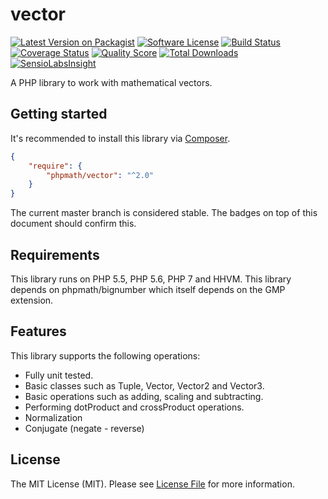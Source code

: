 # vector

[![Latest Version on Packagist][ico-version]][link-packagist]
[![Software License][ico-license]](LICENSE.md)
[![Build Status][ico-travis]][link-travis]
[![Coverage Status][ico-scrutinizer]][link-scrutinizer]
[![Quality Score][ico-code-quality]][link-code-quality]
[![Total Downloads][ico-downloads]][link-downloads]
[![SensioLabsInsight][ico-sensio]][link-sensio]

A PHP library to work with mathematical vectors.

## Getting started

It's recommended to install this library via [Composer](https://getcomposer.org).

```json
{
    "require": {
        "phpmath/vector": "^2.0"
    }
}
```

The current master branch is considered stable. The badges on top of this document should confirm this.

## Requirements

This library runs on PHP 5.5, PHP 5.6, PHP 7 and HHVM. This library depends on phpmath/bignumber
which itself depends on the GMP extension.

## Features

This library supports the following operations:

* Fully unit tested.
* Basic classes such as Tuple, Vector, Vector2 and Vector3.
* Basic operations such as adding, scaling and subtracting.
* Performing dotProduct and crossProduct operations.
* Normalization
* Conjugate (negate - reverse)

## License

The MIT License (MIT). Please see [License File](LICENSE.md) for more information.

[ico-version]: https://img.shields.io/packagist/v/phpmath/vector.svg?style=flat-square
[ico-license]: https://img.shields.io/badge/license-MIT-brightgreen.svg?style=flat-square
[ico-travis]: https://img.shields.io/travis/phpmath/vector/master.svg?style=flat-square
[ico-scrutinizer]: https://img.shields.io/scrutinizer/coverage/g/phpmath/vector.svg?style=flat-square
[ico-code-quality]: https://img.shields.io/scrutinizer/g/phpmath/vector.svg?style=flat-square
[ico-downloads]: https://img.shields.io/packagist/dt/phpmath/vector.svg?style=flat-square
[ico-sensio]: https://img.shields.io/sensiolabs/i/543e6009-49ee-4239-91c4-985cfdd32d50.svg?style=flat-square

[link-packagist]: https://packagist.org/packages/phpmath/vector
[link-travis]: https://travis-ci.org/phpmath/vector
[link-scrutinizer]: https://scrutinizer-ci.com/g/phpmath/vector/code-structure
[link-code-quality]: https://scrutinizer-ci.com/g/phpmath/vector
[link-downloads]: https://packagist.org/packages/phpmath/vector
[link-sensio]: https://insight.sensiolabs.com/projects/543e6009-49ee-4239-91c4-985cfdd32d50
